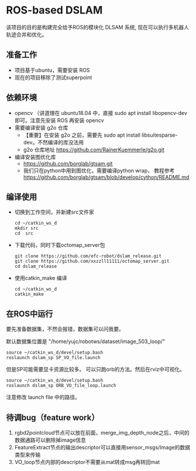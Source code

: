 # ROS-based DSLAM
该项目的目的是构建完全给予ROS的模块化 DLSAM 系统, 现在可以执行多机器人轨迹合并和优化。

## 准备工作
- 项目基于ubuntu，需要安装 ROS
- 现在的项目移除了测试superpoint

## 依赖环境
- opencv （讲道理在 ubuntu18.04 中，直接 sudo apt install libopencv-dev 即可。注意先安装 ROS 再安装 opencv
- 需要编译安装 g2o 仓库
    - 【重要】在安装 g2o 之前，需要先 sudo apt install libsuitesparse-dev。不然编译的库没法用
    - g2o 仓库地址 https://github.com/RainerKuemmerle/g2o.git
- 编译安装图优化库 
    - https://github.com/borglab/gtsam.git
    - 我们只在python中用到图优化，需要编译python wrap， 教程参考 https://github.com/borglab/gtsam/blob/develop/cython/README.md

## 编译使用

- 切换到工作空间，并新建src文件家
    ```Shell
    cd ~/catkin_ws_d
    mkdir src
    cd  src
    ```

- 下载代码，同时下载octomap_server包
    ```Shell
    git clone https://github.com/efc-robot/dslam_release.git
    git clone https://github.com/xxzzll11111/octomap_server.git
    cd dslam_release
    ```

- 使用catkin_make 编译
    ```Shell
    cd ~/catkin_ws_d
    catkin_make
    ```

## 在ROS中运行
要先准备数据集，不然会报错，数据集可以问我要。

默认数据集位置是 "/home/yujc/robotws/dataset/image_503_loop/"


```
source ~/catkin_ws_d/devel/setup.bash
roslaunch dslam_sp SP_VO_file.launch
```

但是SP可能需要显卡资源比较多。
可以只跑orb的方法。然后在rviz中可视化。
```
source ~/catkin_ws_d/devel/setup.bash
roslaunch dslam_sp ORB_VO_file_loop.launch
```

注意修改 launch file 中的路径。

## 待调bug（feature work）
1. rgbd2pointcloud节点可以放在前面，merge_img_depth_node之后，中间的数据通路可以删除掉image信息
2. FeatureExtract节点的输出descriptor可以直接用sensor_msgs/Image的数据类型来传输
3. VO_loop节点内部的descriptor不需要从mat转成msg再转回mat
